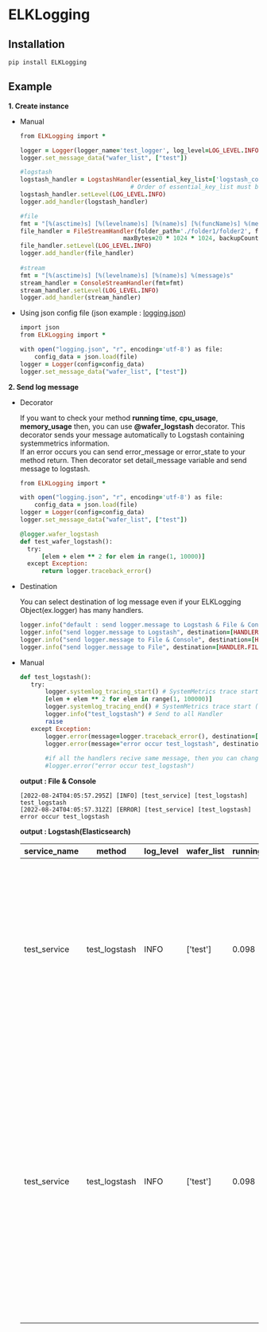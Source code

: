 # ELKLogging

## Installation

```
pip install ELKLogging
```

## Example

__1. Create instance__

  * Manual
    ```ruby
    from ELKLogging import *
    
    logger = Logger(logger_name='test_logger', log_level=LOG_LEVEL.INFO)
    logger.set_message_data("wafer_list", ["test"])
    
    #logstash
    logstash_handler = LogstashHandler(essential_key_list=['logstash_column1','logstash_column2'], host='127.0.0.1', port='8888')
                                   # Order of essential_key_list must be same as Logstash message format
    logstash_handler.setLevel(LOG_LEVEL.INFO)
    logger.add_handler(logstash_handler)
    
    #file
    fmt = "[%(asctime)s] [%(levelname)s] [%(name)s] [%(funcName)s] %(message)s"
    file_handler = FileStreamHandler(folder_path='./folder1/folder2', file_name="mp_log.txt", encoding='UTF-8',
                                 maxBytes=20 * 1024 * 1024, backupCount=14, fmt=fmt)
    file_handler.setLevel(LOG_LEVEL.INFO)
    logger.add_handler(file_handler)
  
    #stream
    fmt = "[%(asctime)s] [%(levelname)s] [%(name)s] %(message)s"
    stream_handler = ConsoleStreamHandler(fmt=fmt)
    stream_handler.setLevel(LOG_LEVEL.INFO)
    logger.add_handler(stream_handler)
    ```
  
  * Using json config file  (json example : [logging.json](https://github.com/pyd0309/ELKLogging/blob/master/ELKLogging/logging.json))
    ```ruby
    import json
    from ELKLogging import *

    with open("logging.json", "r", encoding='utf-8') as file:
        config_data = json.load(file)
    logger = Logger(config=config_data)
    logger.set_message_data("wafer_list", ["test"])
    ```
  
  
__2. Send log message__
  
  * Decorator
    
    If you want to check your method __running time__, __cpu_usage__, __memory_usage__ then, you can use __@wafer_logstash__ decorator.
   This decorator sends your message automatically to Logstash containing systemmetrics information. </br>
    If an error occurs you can send error_message or error_state to your method return. Then decorator set detail_message variable and send message to logstash.
    ```ruby
    from ELKLogging import *

    with open("logging.json", "r", encoding='utf-8') as file:
        config_data = json.load(file)
    logger = Logger(config=config_data)
    logger.set_message_data("wafer_list", ["test"])

    @logger.wafer_logstash
    def test_wafer_logstash():
      try:
          [elem + elem ** 2 for elem in range(1, 10000)]
      except Exception:
          return logger.traceback_error()
    ```
  
  * Destination 
   
    You can select destination of log message even if your ELKLogging Object(ex.logger) has many handlers. 
    
    ```ruby
    logger.info("default : send logger.message to Logstash & File & Console")
    logger.info("send logger.message to Logstash", destination=[HANDLER.LOGSTASH])
    logger.info("send logger.message to File & Console", destination=[HANDLER.FILE, HANDLER.STREAM])
    logger.info("send logger.message to File", destination=[HANDLER.FILE])
    ```
  
  * Manual 
    ```ruby
    def test_logstash():
       try:
           logger.systemlog_tracing_start() # SystemMetrics trace start (cpu, mem, start_time)
           [elem + elem ** 2 for elem in range(1, 100000)]
           logger.systemlog_tracing_end() # SystemMetrics trace start (cpu, mem, end_time)
           logger.info("test_logstash") # Send to all Handler 
           raise
       except Exception:
           logger.error(message=logger.traceback_error(), destination=[HANDLER.LOGSTASH])
           logger.error(message="error occur test_logstash", destination=[HANDLER.FILE, HANDLER.STREAM])
           
           #if all the handlers recive same message, then you can change code below
           #logger.error("error occur test_logstash")
    ```

    
    __output : File & Console__  
    ```
    [2022-08-24T04:05:57.295Z] [INFO] [test_service] [test_logstash] test_logstash
    [2022-08-24T04:05:57.312Z] [ERROR] [test_service] [test_logstash] error occur test_logstash
    ```
   
    __output : Logstash(Elasticsearch)__ 
    
    service_name | method | log_level | wafer_list | running_time | cpu_usage | mem_usage | message
    --- | --- | --- | --- | --- | --- | --- | --- | 
    test_service | test_logstash | INFO | ['test'] | 0.098 | 12.7 | 3.97 | [INFO] >> service_name : test_service, method : test_logstash, line_id : 0, process_id : 0, metro_ppid : 0, wafer_list : ['test'], cpu_usage : 12.7, mem_usage : 3.97, running_time : 0.098, detail_message : test_logstash
    test_service | test_logstash | INFO | ['test'] | 0.098 | 12.7 | 3.97 | [ERROR] >> service_name : test_service, method : test_logstash, line_id : 0, process_id : 0, metro_ppid : 0, wafer_list : ['test'], cpu_usage : 12.7, mem_usage : 3.97, running_time : 0.098, detail_message : Traceback (most recent call last): File "test.py", line 53, in test_logstash raise RuntimeError: No active exception to reraise
   
